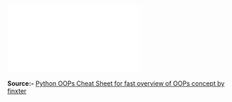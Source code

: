![](assets/CheatSheet-Python-OOP.pdf)

<strong>Source:-</strong>  [Python OOPs Cheat Sheet for fast overview of OOPs concept by finxter](https://blog.finxter.com/object-oriented-programming-terminology-cheat-sheet/)
